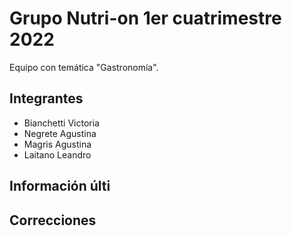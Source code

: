 # Grupo Nutri-on 1er cuatrimestre 2022
Equipo con temática "Gastronomía".  

## Integrantes
* Bianchetti Victoria
* Negrete Agustina
* Magris Agustina
* Laitano Leandro

## Información últi

## Correcciones
